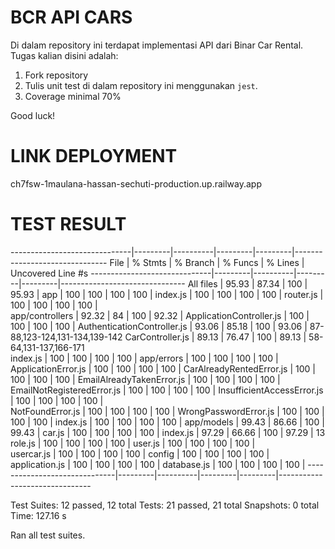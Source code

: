 # BCR API CARS

Di dalam repository ini terdapat implementasi API dari Binar Car Rental.
Tugas kalian disini adalah:
1. Fork repository
2. Tulis unit test di dalam repository ini menggunakan `jest`.
3. Coverage minimal 70%

Good luck!

# LINK DEPLOYMENT
ch7fsw-1maulana-hassan-sechuti-production.up.railway.app

# TEST RESULT
------------------------------|---------|----------|---------|---------|-------------------------------
File                          | % Stmts | % Branch | % Funcs | % Lines | Uncovered Line #s
------------------------------|---------|----------|---------|---------|-------------------------------
All files                     |   95.93 |    87.34 |     100 |   95.93 | 
 app                          |     100 |      100 |     100 |     100 | 
  index.js                    |     100 |      100 |     100 |     100 | 
  router.js                   |     100 |      100 |     100 |     100 |                               
 app/controllers              |   92.32 |       84 |     100 |   92.32 | 
  ApplicationController.js    |     100 |      100 |     100 |     100 | 
  AuthenticationController.js |   93.06 |    85.18 |     100 |   93.06 | 87-88,123-124,131-134,139-142
  CarController.js            |   89.13 |    76.47 |     100 |   89.13 | 58-64,131-137,166-171         
  index.js                    |     100 |      100 |     100 |     100 | 
 app/errors                   |     100 |      100 |     100 |     100 | 
  ApplicationError.js         |     100 |      100 |     100 |     100 | 
  CarAlreadyRentedError.js    |     100 |      100 |     100 |     100 | 
  EmailAlreadyTakenError.js   |     100 |      100 |     100 |     100 | 
  EmailNotRegisteredError.js  |     100 |      100 |     100 |     100 | 
  InsufficientAccessError.js  |     100 |      100 |     100 |     100 |                               
  NotFoundError.js            |     100 |      100 |     100 |     100 | 
  WrongPasswordError.js       |     100 |      100 |     100 |     100 | 
  index.js                    |     100 |      100 |     100 |     100 | 
 app/models                   |   99.43 |    86.66 |     100 |   99.43 | 
  car.js                      |     100 |      100 |     100 |     100 | 
  index.js                    |   97.29 |    66.66 |     100 |   97.29 | 13
  role.js                     |     100 |      100 |     100 |     100 | 
  user.js                     |     100 |      100 |     100 |     100 |                               
  usercar.js                  |     100 |      100 |     100 |     100 | 
 config                       |     100 |      100 |     100 |     100 | 
  application.js              |     100 |      100 |     100 |     100 | 
  database.js                 |     100 |      100 |     100 |     100 | 
------------------------------|---------|----------|---------|---------|-------------------------------

Test Suites: 12 passed, 12 total
Tests:       21 passed, 21 total
Snapshots:   0 total
Time:        127.16 s

Ran all test suites.